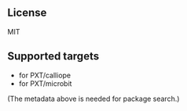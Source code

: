 ## License

MIT

## Supported targets

* for PXT/calliope
* for PXT/microbit

(The metadata above is needed for package search.)

